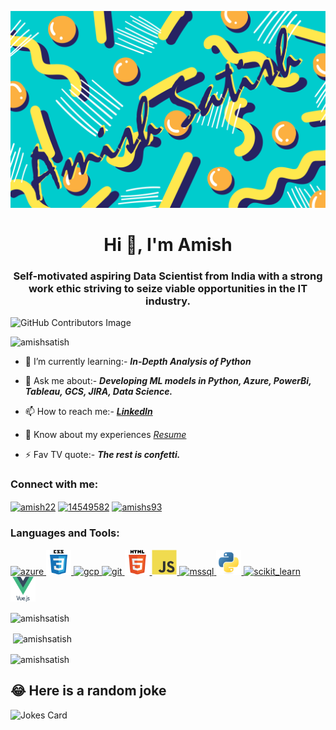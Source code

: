 ![alt text](https://github.com/AmishSatish/AmishSatish/blob/dfd13329b2dc3db997b5bc4157c2b7ee23cf33c6/77777_mod.jpg)
<h1 align="center">Hi 👋, I'm Amish</h1>
<h3 align="center">Self-motivated aspiring Data Scientist from India with a strong work ethic striving to seize viable opportunities in the IT industry.</h3>

![GitHub Contributors Image](https://contrib.rocks/image?repo=AmishSatish/AmishSatish)


<p align="left"> <img src="https://komarev.com/ghpvc/?username=amishsatish&label=Profile%20views&color=0e75b6&style=flat" alt="amishsatish" /> </p>

- 🌱 I’m currently learning:- **_In-Depth Analysis of Python_**

- 💬 Ask me about:- **_Developing ML models in Python, Azure, PowerBi, Tableau, GCS, JIRA, Data Science._**

- 📫 How to reach me:- **_[LinkedIn](https://www.linkedin.com/in/amish22/)_**

- 📄 Know about my experiences [_Resume_](https://github.com/AmishSatish/AmishSatish/blob/ce583c183eabd940817c39312a4fa4262c7166a3/Resume_3rd_August_2021_final.pdf)

- ⚡ Fav TV quote:- **_The rest is confetti._**

<h3 align="left">Connect with me:</h3>
<p align="left">
<a href="https://linkedin.com/in/amish22" target="blank"><img align="center" src="https://raw.githubusercontent.com/rahuldkjain/github-profile-readme-generator/master/src/images/icons/Social/linked-in-alt.svg" alt="amish22" height="30" width="40" /></a>
<a href="https://stackoverflow.com/users/14549582" target="blank"><img align="center" src="https://raw.githubusercontent.com/rahuldkjain/github-profile-readme-generator/master/src/images/icons/Social/stack-overflow.svg" alt="14549582" height="30" width="40" /></a>
<a href="https://www.hackerrank.com/amishs93" target="blank"><img align="center" src="https://raw.githubusercontent.com/rahuldkjain/github-profile-readme-generator/master/src/images/icons/Social/hackerrank.svg" alt="amishs93" height="30" width="40" /></a>
</p>

<h3 align="left">Languages and Tools:</h3>
<p align="left"> <a href="https://azure.microsoft.com/en-in/" target="_blank"> <img src="https://www.vectorlogo.zone/logos/microsoft_azure/microsoft_azure-icon.svg" alt="azure" width="40" height="40"/> </a> <a href="https://www.w3schools.com/css/" target="_blank"> <img src="https://raw.githubusercontent.com/devicons/devicon/master/icons/css3/css3-original-wordmark.svg" alt="css3" width="40" height="40"/> </a> <a href="https://cloud.google.com" target="_blank"> <img src="https://www.vectorlogo.zone/logos/google_cloud/google_cloud-icon.svg" alt="gcp" width="40" height="40"/> </a> <a href="https://git-scm.com/" target="_blank"> <img src="https://www.vectorlogo.zone/logos/git-scm/git-scm-icon.svg" alt="git" width="40" height="40"/> </a> <a href="https://www.w3.org/html/" target="_blank"> <img src="https://raw.githubusercontent.com/devicons/devicon/master/icons/html5/html5-original-wordmark.svg" alt="html5" width="40" height="40"/> </a> <a href="https://developer.mozilla.org/en-US/docs/Web/JavaScript" target="_blank"> <img src="https://raw.githubusercontent.com/devicons/devicon/master/icons/javascript/javascript-original.svg" alt="javascript" width="40" height="40"/> </a> <a href="https://www.microsoft.com/en-us/sql-server" target="_blank"> <img src="https://www.svgrepo.com/show/303229/microsoft-sql-server-logo.svg" alt="mssql" width="40" height="40"/> </a> <a href="https://www.python.org" target="_blank"> <img src="https://raw.githubusercontent.com/devicons/devicon/master/icons/python/python-original.svg" alt="python" width="40" height="40"/> </a> <a href="https://scikit-learn.org/" target="_blank"> <img src="https://upload.wikimedia.org/wikipedia/commons/0/05/Scikit_learn_logo_small.svg" alt="scikit_learn" width="40" height="40"/> </a> <a href="https://vuejs.org/" target="_blank"> <img src="https://raw.githubusercontent.com/devicons/devicon/master/icons/vuejs/vuejs-original-wordmark.svg" alt="vuejs" width="40" height="40"/> </a> </p>

<p><img align="center" src="https://github-readme-stats.vercel.app/api/top-langs?username=amishsatish&show_icons=true&theme=dark&hide_border=true&locale=en&layout=compact" alt="amishsatish" /></p>

<p>&nbsp;<img align="center" src="https://github-readme-stats.vercel.app/api?username=amishsatish&show_icons=true&theme=dark&hide_border=true&locale=en" alt="amishsatish" /></p>

<p><img align="center" src="https://github-readme-streak-stats.herokuapp.com/?user=amishsatish&theme=dark&hide_border=true" alt="amishsatish" /></p>

## 😂 Here is a random joke

![Jokes Card](https://readme-jokes.vercel.app/api?theme=bear)
